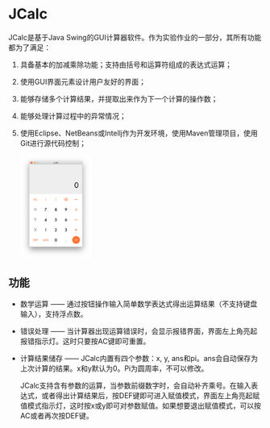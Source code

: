# JCalc

JCalc是基于Java Swing的GUI计算器软件。作为实验作业的一部分，其所有功能都为了满足：

1. 具备基本的加减乘除功能；支持由括号和运算符组成的表达式运算；

2. 使用GUI界面元素设计用户友好的界面；

3. 能够存储多个计算结果，并提取出来作为下一个计算的操作数；

4. 能够处理计算过程中的异常情况；

5. 使用Eclipse、NetBeans或Intellj作为开发环境，使用Maven管理项目，使用Git进行源代码控制；

   <img src="https://github.com/JerryFaker/JCalc/blob/master/README.assets/image-20200421010527897.png?raw=true" alt="image-20200421010527897" style="zoom:20%;" />

## 功能

- 数学运算 —— 通过按钮操作输入简单数学表达式得出运算结果（不支持键盘输入），支持浮点数。

- 错误处理 —— 当计算器出现运算错误时，会显示报错界面，界面左上角亮起报错指示灯。这时只要按AC键即可重置。

- 计算结果储存 —— JCalc内置有四个参数：x, y, ans和pi。ans会自动保存为上次计算的结果。x和y默认为0。Pi为圆周率，不可以修改。

  JCalc支持含有参数的运算，当参数前缀数字时，会自动补齐乘号。在输入表达式，或者得出计算结果后，按DEF键即可进入赋值模式，界面左上角亮起赋值模式指示灯，这时按x或y即可对参数赋值。如果想要退出赋值模式，可以按AC或者再次按DEF键。
